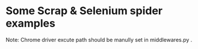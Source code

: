 # Some Scrap & Selenium spider examples

Note: Chrome driver excute path should be manully set in middlewares.py .